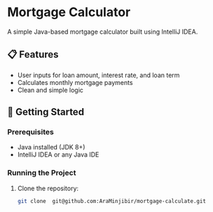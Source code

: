 # Mortgage Calculator

A simple Java-based mortgage calculator built using IntelliJ IDEA.

## 📋 Features

- User inputs for loan amount, interest rate, and loan term
- Calculates monthly mortgage payments
- Clean and simple logic

## 🚀 Getting Started

### Prerequisites
- Java installed (JDK 8+)
- IntelliJ IDEA or any Java IDE

### Running the Project
1. Clone the repository:
   ```bash
   git clone  git@github.com:AraMinjibir/mortgage-calculate.git

